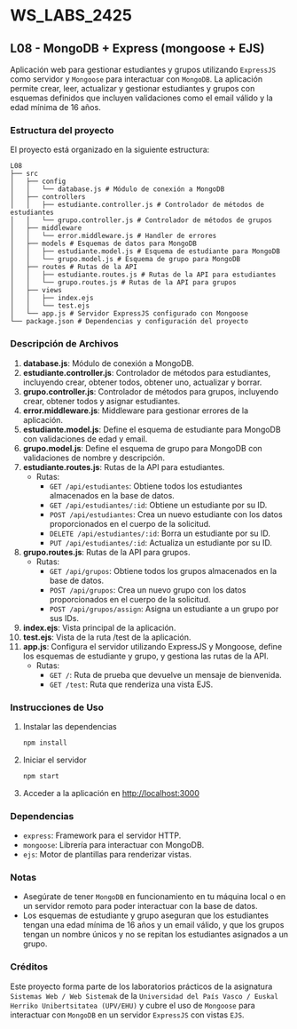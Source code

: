 # WS_LABS_2425
## L08 - MongoDB + Express (mongoose + EJS)

Aplicación web para gestionar estudiantes y grupos utilizando `ExpressJS` como servidor y `Mongoose` para interactuar con `MongoDB`. La aplicación permite crear, leer, actualizar y gestionar estudiantes y grupos con esquemas definidos que incluyen validaciones como el email válido y la edad mínima de 16 años.

### Estructura del proyecto

El proyecto está organizado en la siguiente estructura:

```
L08
├── src
│   ├── config
│   │   └── database.js # Módulo de conexión a MongoDB
│   ├── controllers
│   │   ├── estudiante.controller.js # Controlador de métodos de estudiantes
│   │   └── grupo.controller.js # Controlador de métodos de grupos
│   ├── middleware
│   │   └── error.middleware.js # Handler de errores
│   ├── models # Esquemas de datos para MongoDB
│   │   ├── estudiante.model.js # Esquema de estudiante para MongoDB
│   │   └── grupo.model.js # Esquema de grupo para MongoDB
│   ├── routes # Rutas de la API
│   │   ├── estudiante.routes.js # Rutas de la API para estudiantes
│   │   └── grupo.routes.js # Rutas de la API para grupos
│   ├── views
│   │   ├── index.ejs
│   │   └── test.ejs
│   └── app.js # Servidor ExpressJS configurado con Mongoose
└── package.json # Dependencias y configuración del proyecto
```

### Descripción de Archivos
1. **database.js**: Módulo de conexión a MongoDB.
2. **estudiante.controller.js**: Controlador de métodos para estudiantes, incluyendo crear, obtener todos, obtener uno, actualizar y borrar.
3. **grupo.controller.js**: Controlador de métodos para grupos, incluyendo crear, obtener todos y asignar estudiantes.
4. **error.middleware.js**: Middleware para gestionar errores de la aplicación.
5. **estudiante.model.js**: Define el esquema de estudiante para MongoDB con validaciones de edad y email.
6. **grupo.model.js**: Define el esquema de grupo para MongoDB con validaciones de nombre y descripción.
7. **estudiante.routes.js**: Rutas de la API para estudiantes.
    - Rutas:
        - `GET /api/estudiantes`: Obtiene todos los estudiantes almacenados en la base de datos.
        - `GET /api/estudiantes/:id`: Obtiene un estudiante por su ID.
        - `POST /api/estudiantes`: Crea un nuevo estudiante con los datos proporcionados en el cuerpo de la solicitud.
        - `DELETE /api/estudiantes/:id`: Borra un estudiante por su ID.
        - `PUT /api/estudiantes/:id`: Actualiza un estudiante por su ID.
8. **grupo.routes.js**: Rutas de la API para grupos.
    - Rutas:
        - `GET /api/grupos`: Obtiene todos los grupos almacenados en la base de datos.
        - `POST /api/grupos`: Crea un nuevo grupo con los datos proporcionados en el cuerpo de la solicitud.
        - `POST /api/grupos/assign`: Asigna un estudiante a un grupo por sus IDs.
9. **index.ejs**: Vista principal de la aplicación.
10. **test.ejs**: Vista de la ruta /test de la aplicación.
11. **app.js**: Configura el servidor utilizando ExpressJS y Mongoose, define los esquemas de estudiante y grupo, y gestiona las rutas de la API.
    - Rutas:
        - `GET /`: Ruta de prueba que devuelve un mensaje de bienvenida.
        - `GET /test`: Ruta que renderiza una vista EJS.

### Instrucciones de Uso

1. Instalar las dependencias
    ```sh
    npm install
    ```
2. Iniciar el servidor
    ```sh
    npm start
    ```
3. Acceder a la aplicación en [http://localhost:3000](http://localhost:3000)

### Dependencias
- `express`: Framework para el servidor HTTP.
- `mongoose`: Librería para interactuar con MongoDB.
- `ejs`: Motor de plantillas para renderizar vistas.

### Notas
- Asegúrate de tener `MongoDB` en funcionamiento en tu máquina local o en un servidor remoto para poder interactuar con la base de datos.
- Los esquemas de estudiante y grupo aseguran que los estudiantes tengan una edad mínima de 16 años y un email válido, y que los grupos tengan un nombre únicos y no se repitan los estudiantes asignados a un grupo.

### Créditos
Este proyecto forma parte de los laboratorios prácticos de la asignatura `Sistemas Web / Web Sistemak` de la `Universidad del País Vasco / Euskal Herriko Unibertsitatea (UPV/EHU)` y cubre el uso de `Mongoose` para interactuar con `MongoDB` en un servidor `ExpressJS` con vistas `EJS`.
```